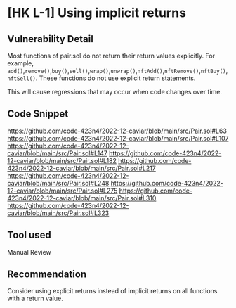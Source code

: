 # [HK L-1] Using implicit returns

## Vulnerability Detail
Most functions of pair.sol do not return their return values explicitly. For example, ```add()```,```remove()```,```buy()```,```sell()```,```wrap()```,```unwrap()```,```nftAdd()```,```nftRemove()```,```nftBuy()```,```nftSell()```. These functions do not use explicit return statements.

This will cause regressions that may occur when code changes over time.

## Code Snippet
https://github.com/code-423n4/2022-12-caviar/blob/main/src/Pair.sol#L63
https://github.com/code-423n4/2022-12-caviar/blob/main/src/Pair.sol#L107
https://github.com/code-423n4/2022-12-caviar/blob/main/src/Pair.sol#L147
https://github.com/code-423n4/2022-12-caviar/blob/main/src/Pair.sol#L182
https://github.com/code-423n4/2022-12-caviar/blob/main/src/Pair.sol#L217
https://github.com/code-423n4/2022-12-caviar/blob/main/src/Pair.sol#L248
https://github.com/code-423n4/2022-12-caviar/blob/main/src/Pair.sol#L275
https://github.com/code-423n4/2022-12-caviar/blob/main/src/Pair.sol#L310
https://github.com/code-423n4/2022-12-caviar/blob/main/src/Pair.sol#L323


## Tool used
Manual Review

## Recommendation
Consider using explicit returns instead of implicit returns on all functions with a return value.